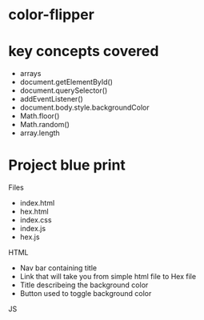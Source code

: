 # color-flipper

# key concepts covered

- arrays
- document.getElementById()
- document.querySelector()
- addEventListener()
- document.body.style.backgroundColor
- Math.floor()
- Math.random()
- array.length

# Project blue print

Files

- index.html
- hex.html
- index.css
- index.js
- hex.js

HTML

- Nav bar containing title
- Link that will take you from simple html file to Hex file
- Title describeing the background color
- Button used to toggle background color

JS

